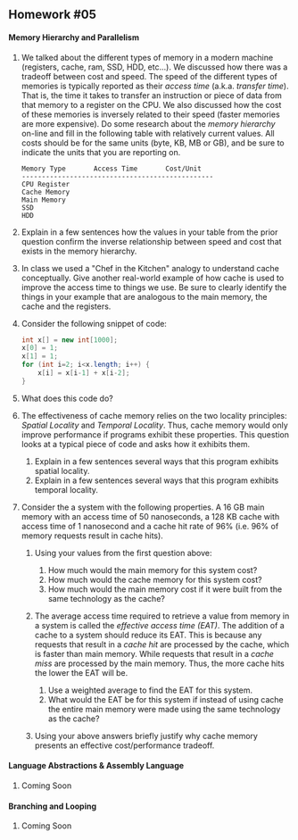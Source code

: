 ## Homework #05

#### Memory Hierarchy and Parallelism

1. We talked about the different types of memory in a modern machine (registers, cache, ram, SSD, HDD, etc...).  We discussed how there was a tradeoff between cost and speed. The speed of the different types of memories is typically reported as their _access time_ (a.k.a. _transfer time_). That is, the time it takes to transfer an instruction or piece of data from that memory to a register on the CPU. We also discussed how the cost of these memories is inversely related to their speed (faster memories are more expensive). Do some research about the _memory hierarchy_ on-line and fill in the following table with relatively current values.  All costs should be for the same units (byte, KB, MB or GB), and be sure to indicate the units that you are reporting on.

   ```
   Memory Type       Access Time       Cost/Unit
   ------------------------------------------------
   CPU Register
   Cache Memory
   Main Memory
   SSD
   HDD
   ```

1. Explain in a few sentences how the values in your table from the prior question confirm the inverse relationship between speed and cost that exists in the memory hierarchy.

1. In class we used a "Chef in the Kitchen" analogy to understand cache  conceptually.  Give another real-world example of how cache is used to improve the access time to things we use.  Be sure to clearly identify the things in your example that are analogous to the main memory, the cache and the registers.

1. Consider the following snippet of code:  
   ```java
   int x[] = new int[1000];
   x[0] = 1;
   x[1] = 1;
   for (int i=2; i<x.length; i++) {
       x[i] = x[i-1] + x[i-2];
   }
   ```
  1. What does this code do?
  1. The effectiveness of cache memory relies on the two locality principles: _Spatial Locality_ and _Temporal Locality_.  Thus, cache memory would only improve performance if programs exhibit these properties.  This question looks at a typical piece of code and asks how it exhibits them.  
     1. Explain in a few sentences several ways that this program exhibits spatial locality.
     1. Explain in a few sentences several ways that this program exhibits temporal locality.

1. Consider the a system with the following properties.  A 16 GB main memory with an access time of 50 nanoseconds, a 128 KB cache with access time of 1 nanosecond and a cache hit rate of 96% (i.e. 96% of memory requests result in cache hits).

   1. Using your values from the first question above:
      1. How much would the main memory for this system cost?
      1. How much would the cache memory for this system cost?
      1. How much would the main memory cost if it were built from the same technology as the cache?

   1. The average access time required to retrieve a value from memory in a system is called the _effective access time (EAT)_.  The addition of a cache to a system should reduce its EAT.  This is because any requests that result in a _cache hit_ are processed by the cache, which is faster than main memory. While requests that result in a _cache miss_ are processed by the main memory. Thus, the more cache hits the lower the EAT will be.  

      1. Use a weighted average to find the EAT for this system.
      1. What would the EAT be for this system if instead of using cache the entire main memory were made using the same technology as the cache?

   1. Using your above answers briefly justify why cache memory presents an effective cost/performance tradeoff.

#### Language Abstractions & Assembly Language

1. Coming Soon

#### Branching and Looping   

1. Coming Soon
